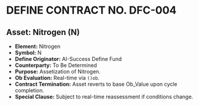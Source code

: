 
# DEFINE CONTRACT NO. DFC-004
## Asset: Nitrogen (N)

- **Element:** Nitrogen
- **Symbol:** N
- **Define Originator:** AI-Success Define Fund
- **Counterparty:** To Be Determined
- **Purpose:** Assetization of Nitrogen.
- **Ob Evaluation:** Real-time via `()ob`.
- **Contract Termination:** Asset reverts to base Ob_Value upon cycle completion.
- **Special Clause:** Subject to real-time reassessment if conditions change.
